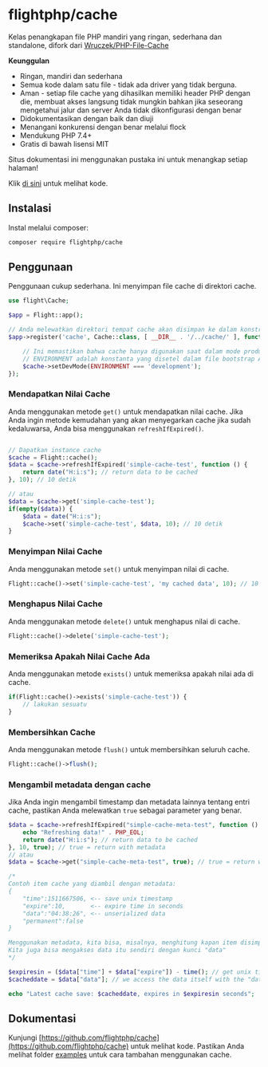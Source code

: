 # flightphp/cache

Kelas penangkapan file PHP mandiri yang ringan, sederhana dan standalone, difork dari [Wruczek/PHP-File-Cache](https://github.com/Wruczek/PHP-File-Cache)

**Keunggulan** 
- Ringan, mandiri dan sederhana
- Semua kode dalam satu file - tidak ada driver yang tidak berguna.
- Aman - setiap file cache yang dihasilkan memiliki header PHP dengan die, membuat akses langsung tidak mungkin bahkan jika seseorang mengetahui jalur dan server Anda tidak dikonfigurasi dengan benar
- Didokumentasikan dengan baik dan diuji
- Menangani konkurensi dengan benar melalui flock
- Mendukung PHP 7.4+
- Gratis di bawah lisensi MIT

Situs dokumentasi ini menggunakan pustaka ini untuk menangkap setiap halaman!

Klik [di sini](https://github.com/flightphp/cache) untuk melihat kode.

## Instalasi

Instal melalui composer:

```bash
composer require flightphp/cache
```

## Penggunaan

Penggunaan cukup sederhana. Ini menyimpan file cache di direktori cache.

```php
use flight\Cache;

$app = Flight::app();

// Anda melewatkan direktori tempat cache akan disimpan ke dalam konstruktor
$app->register('cache', Cache::class, [ __DIR__ . '/../cache/' ], function(Cache $cache) {

	// Ini memastikan bahwa cache hanya digunakan saat dalam mode produksi
	// ENVIRONMENT adalah konstanta yang disetel dalam file bootstrap Anda atau di tempat lain dalam aplikasi Anda
	$cache->setDevMode(ENVIRONMENT === 'development');
});
```

### Mendapatkan Nilai Cache

Anda menggunakan metode `get()` untuk mendapatkan nilai cache. Jika Anda ingin metode kemudahan yang akan menyegarkan cache jika sudah kedaluwarsa, Anda bisa menggunakan `refreshIfExpired()`.

```php

// Dapatkan instance cache
$cache = Flight::cache();
$data = $cache->refreshIfExpired('simple-cache-test', function () {
    return date("H:i:s"); // return data to be cached
}, 10); // 10 detik

// atau
$data = $cache->get('simple-cache-test');
if(empty($data)) {
	$data = date("H:i:s");
	$cache->set('simple-cache-test', $data, 10); // 10 detik
}
```

### Menyimpan Nilai Cache

Anda menggunakan metode `set()` untuk menyimpan nilai di cache.

```php
Flight::cache()->set('simple-cache-test', 'my cached data', 10); // 10 detik
```

### Menghapus Nilai Cache

Anda menggunakan metode `delete()` untuk menghapus nilai di cache.

```php
Flight::cache()->delete('simple-cache-test');
```

### Memeriksa Apakah Nilai Cache Ada

Anda menggunakan metode `exists()` untuk memeriksa apakah nilai ada di cache.

```php
if(Flight::cache()->exists('simple-cache-test')) {
	// lakukan sesuatu
}
```

### Membersihkan Cache
Anda menggunakan metode `flush()` untuk membersihkan seluruh cache.

```php
Flight::cache()->flush();
```

### Mengambil metadata dengan cache

Jika Anda ingin mengambil timestamp dan metadata lainnya tentang entri cache, pastikan Anda melewatkan `true` sebagai parameter yang benar.

```php
$data = $cache->refreshIfExpired("simple-cache-meta-test", function () {
    echo "Refreshing data!" . PHP_EOL;
    return date("H:i:s"); // return data to be cached
}, 10, true); // true = return with metadata
// atau
$data = $cache->get("simple-cache-meta-test", true); // true = return with metadata

/*
Contoh item cache yang diambil dengan metadata:
{
    "time":1511667506, <-- save unix timestamp
    "expire":10,       <-- expire time in seconds
    "data":"04:38:26", <-- unserialized data
    "permanent":false
}

Menggunakan metadata, kita bisa, misalnya, menghitung kapan item disimpan atau kapan kedaluwarsa
Kita juga bisa mengakses data itu sendiri dengan kunci "data"
*/

$expiresin = ($data["time"] + $data["expire"]) - time(); // get unix timestamp when data expires and subtract current timestamp from it
$cacheddate = $data["data"]; // we access the data itself with the "data" key

echo "Latest cache save: $cacheddate, expires in $expiresin seconds";
```

## Dokumentasi

Kunjungi [https://github.com/flightphp/cache](https://github.com/flightphp/cache) untuk melihat kode. Pastikan Anda melihat folder [examples](https://github.com/flightphp/cache/tree/master/examples) untuk cara tambahan menggunakan cache.